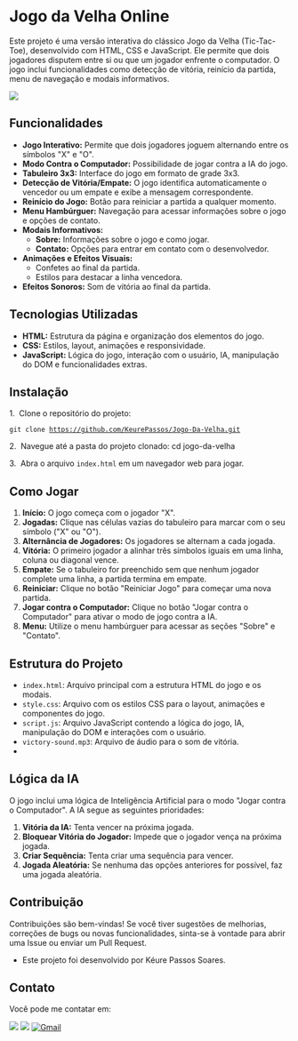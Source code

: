 # Jogo da Velha Online

Este projeto é uma versão interativa do clássico Jogo da Velha (Tic-Tac-Toe), desenvolvido com HTML, CSS e JavaScript. Ele permite que dois jogadores disputem entre si ou que um jogador enfrente o computador. O jogo inclui funcionalidades como detecção de vitória, reinício da partida, menu de navegação e modais informativos.

<div>
<img src="http://img.shields.io/static/v1?label=STATUS%20DO%20PROJETO&message=%20EM%20ANDAMENTO&color=GREEN&style=for-the-badge_blank">
</div>

## Funcionalidades

* **Jogo Interativo:** Permite que dois jogadores joguem alternando entre os símbolos "X" e "O".
* **Modo Contra o Computador:** Possibilidade de jogar contra a IA do jogo.
* **Tabuleiro 3x3:** Interface do jogo em formato de grade 3x3.
* **Detecção de Vitória/Empate:** O jogo identifica automaticamente o vencedor ou um empate e exibe a mensagem correspondente.
* **Reinício do Jogo:** Botão para reiniciar a partida a qualquer momento.
* **Menu Hambúrguer:** Navegação para acessar informações sobre o jogo e opções de contato.
* **Modais Informativos:**
    * **Sobre:** Informações sobre o jogo e como jogar.
    * **Contato:** Opções para entrar em contato com o desenvolvedor.
* **Animações e Efeitos Visuais:**
    * Confetes ao final da partida.
    * Estilos para destacar a linha vencedora.
* **Efeitos Sonoros:** Som de vitória ao final da partida.

## Tecnologias Utilizadas

* **HTML:** Estrutura da página e organização dos elementos do jogo.
* **CSS:** Estilos, layout, animações e responsividade.
* **JavaScript:** Lógica do jogo, interação com o usuário, IA, manipulação do DOM e funcionalidades extras.
  
## Instalação
1.  Clone o repositório do projeto:

<code>git clone https://github.com/KeurePassos/Jogo-Da-Velha.git</code>

2.  Navegue até a pasta do projeto clonado:
cd jogo-da-velha

3.  Abra o arquivo `index.html` em um navegador web para jogar.

## Como Jogar

1.  **Início:** O jogo começa com o jogador "X".
2.  **Jogadas:** Clique nas células vazias do tabuleiro para marcar com o seu símbolo ("X" ou "O").
3.  **Alternância de Jogadores:** Os jogadores se alternam a cada jogada.
4.  **Vitória:** O primeiro jogador a alinhar três símbolos iguais em uma linha, coluna ou diagonal vence.
5.  **Empate:** Se o tabuleiro for preenchido sem que nenhum jogador complete uma linha, a partida termina em empate.
6.  **Reiniciar:** Clique no botão "Reiniciar Jogo" para começar uma nova partida.
7.  **Jogar contra o Computador:** Clique no botão "Jogar contra o Computador" para ativar o modo de jogo contra a IA.
8.  **Menu:** Utilize o menu hambúrguer para acessar as seções "Sobre" e "Contato".

## Estrutura do Projeto

* `index.html`: Arquivo principal com a estrutura HTML do jogo e os modais.
* `style.css`: Arquivo com os estilos CSS para o layout, animações e componentes do jogo.
* `script.js`: Arquivo JavaScript contendo a lógica do jogo, IA, manipulação do DOM e interações com o usuário.
* `victory-sound.mp3`: Arquivo de áudio para o som de vitória.
* 
## Lógica da IA

O jogo inclui uma lógica de Inteligência Artificial para o modo "Jogar contra o Computador". A IA segue as seguintes prioridades:

1.  **Vitória da IA:** Tenta vencer na próxima jogada.
2.  **Bloquear Vitória do Jogador:** Impede que o jogador vença na próxima jogada.
3.  **Criar Sequência:** Tenta criar uma sequência para vencer.
4.  **Jogada Aleatória:** Se nenhuma das opções anteriores for possível, faz uma jogada aleatória.

## Contribuição

Contribuições são bem-vindas! Se você tiver sugestões de melhorias, correções de bugs ou novas funcionalidades, sinta-se à vontade para abrir uma Issue ou enviar um Pull Request.

* Este projeto foi desenvolvido por Kéure Passos Soares.
  
## Contato

Você pode me contatar em:

<div>
<a href="https://instagram.com/keure_passos" target="_blank"><img src="https://img.shields.io/badge/-Instagram-%23E4405F?style=for-the-badge&logo=instagram&logoColor=white" target="_blank"></a>
<a href="https://www.linkedin.com/in/k%C3%A9ure-passos-soares-6b6ba8268/" target="_blank"><img src="https://img.shields.io/badge/-LinkedIn-%230077B5?style=for-the-badge&logo=linkedin&logoColor=white" target="_blank"></a>
<a href="mailto:keurepassos17@gmail.com">
<img src="https://img.shields.io/badge/-Gmail-%23333?style=for-the-badge&logo=gmail&logoColor=white" alt="Gmail" />
</a>
</div>
